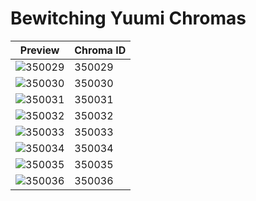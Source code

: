 # Bewitching Yuumi Chromas

| Preview | Chroma ID |
|---------|-----------|
| ![350029](https://raw.communitydragon.org/latest/plugins/rcp-be-lol-game-data/global/default/v1/champion-chroma-images/350/350029.png) | 350029 |
| ![350030](https://raw.communitydragon.org/latest/plugins/rcp-be-lol-game-data/global/default/v1/champion-chroma-images/350/350030.png) | 350030 |
| ![350031](https://raw.communitydragon.org/latest/plugins/rcp-be-lol-game-data/global/default/v1/champion-chroma-images/350/350031.png) | 350031 |
| ![350032](https://raw.communitydragon.org/latest/plugins/rcp-be-lol-game-data/global/default/v1/champion-chroma-images/350/350032.png) | 350032 |
| ![350033](https://raw.communitydragon.org/latest/plugins/rcp-be-lol-game-data/global/default/v1/champion-chroma-images/350/350033.png) | 350033 |
| ![350034](https://raw.communitydragon.org/latest/plugins/rcp-be-lol-game-data/global/default/v1/champion-chroma-images/350/350034.png) | 350034 |
| ![350035](https://raw.communitydragon.org/latest/plugins/rcp-be-lol-game-data/global/default/v1/champion-chroma-images/350/350035.png) | 350035 |
| ![350036](https://raw.communitydragon.org/latest/plugins/rcp-be-lol-game-data/global/default/v1/champion-chroma-images/350/350036.png) | 350036 |